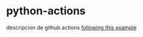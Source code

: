 # python-actions
descripcion de github actions
[following this example](https://michaelcurrin.github.io/code-cookbook/recipes/ci-cd/github-actions/workflows/python/setup.html)
